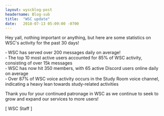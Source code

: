 ```yaml
---
layout: wyscblog-post
headername: Blog-sub
title:  "WSC update"
date:   2018-07-13 05:09:00 -0700
---
```

Hey yall, nothing important or anything, but here are some statistics on WSC's activity for the past 30 days!


▫️ WSC has served over 200 messages daily on average!   
▫️ The top 10 most active users accounted for 85% of WSC activity, consisting of over 15k messages   
▫️ WSC has now hit 350 members, with 65 active Discord users online daily on average   
▫️ Over 87% of WSC voice activity occurs in the Study Room voice channel, indicating a heavy lean towards study-related activities


Thank you for your continued patronage in WSC as we continue to seek to grow and expand our services to more users!

[ WSC Staff ]